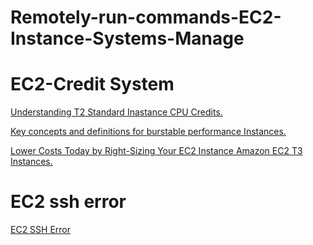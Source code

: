 # Remotely-run-commands-EC2-Instance-Systems-Manage

<!-- For full documentation visit [domain.com](https://aws.amazon.com/getting-started/tutorials/remotely-run-commands-ec2-instance-systems-manager/). -->



# EC2-Credit System

[Understanding T2 Standard Inastance CPU Credits.](https://d1.awsstatic.com/whitepapers/t2-std-cpu-credits.pdf)

[Key concepts and definitions for burstable performance Instances.](https://docs.aws.amazon.com/AWSEC2/latest/UserGuide/burstable-credits-baseline-concepts.html)

[Lower Costs Today by Right-Sizing Your EC2 Instance Amazon EC2 T3 Instances.](http://d1.awsstatic.com/amazon-ec2-t3-infographic.pdf)





# EC2 ssh error

[EC2 SSH Error](https://aws.amazon.com/premiumsupport/knowledge-center/ec2-linux-resolve-ssh-connection-errors/)
